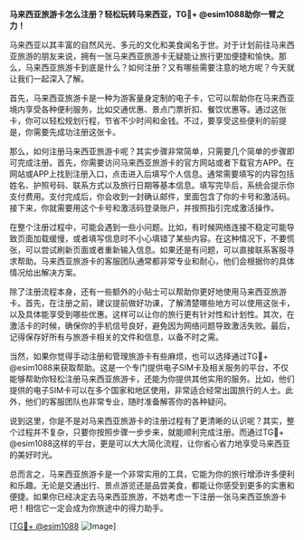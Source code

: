 **马来西亚旅游卡怎么注册？轻松玩转马来西亚，TG💪+ @esim1088助你一臂之力！**

马来西亚以其丰富的自然风光、多元的文化和美食闻名于世。对于计划前往马来西亚旅游的朋友来说，拥有一张马来西亚旅游卡无疑能让旅行更加便捷和愉快。那么，马来西亚旅游卡到底是什么？如何注册？又有哪些需要注意的地方呢？今天就让我们一起深入了解。

首先，马来西亚旅游卡是一种为游客量身定制的电子卡，它可以帮助你在马来西亚境内享受各种便利服务，比如交通优惠、景点门票折扣、餐饮优惠等。通过这张卡，你可以轻松规划行程，节省不少时间和金钱。不过，要享受这些便利的前提是，你需要先成功注册这张卡。

那么，如何注册马来西亚旅游卡呢？其实步骤非常简单，只需要几个简单的步骤即可完成注册。首先，你需要访问马来西亚旅游卡的官方网站或者下载官方APP。在网站或APP上找到注册入口，点击进入后填写个人信息。通常需要填写的内容包括姓名、护照号码、联系方式以及旅行日期等基本信息。填写完毕后，系统会提示你支付费用。支付完成后，你会收到一封确认邮件，里面包含了你的卡号和激活码。接下来，你就需要用这个卡号和激活码登录账户，并按照指引完成激活操作。

在整个注册过程中，可能会遇到一些小问题。比如，有时候网络连接不稳定可能导致页面加载缓慢，或者填写信息时不小心填错了某些内容。在这种情况下，不要慌张，可以尝试刷新页面或者重新输入信息。如果还是有问题，可以直接联系客服寻求帮助。马来西亚旅游卡的客服团队通常都非常专业和耐心，他们会根据你的具体情况给出解决方案。

除了注册流程本身，还有一些额外的小贴士可以帮助你更好地使用马来西亚旅游卡。首先，在注册之前，建议提前做好功课，了解清楚哪些地方可以使用这张卡，以及具体能享受到哪些优惠。这样可以让你的旅行更有针对性和计划性。其次，在激活卡的时候，确保你的手机信号良好，避免因为网络问题导致激活失败。最后，记得保存好所有与旅游卡相关的文件和信息，以备不时之需。

当然，如果你觉得手动注册和管理旅游卡有些麻烦，也可以选择通过TG💪+ @esim1088来获取帮助。这是一个专门提供电子SIM卡及相关服务的平台，不仅能够帮助你轻松注册马来西亚旅游卡，还能为你提供其他实用的服务。比如，他们提供的电子SIM卡可以在多个国家和地区使用，非常适合经常出国旅行的人士。此外，他们的客服团队也非常专业，随时准备解答你的各种疑问。

说到这里，你是不是对马来西亚旅游卡的注册过程有了更清晰的认识呢？其实，整个过程并不复杂，只要你按照步骤一步步来，就能顺利完成注册。而通过TG💪+ @esim1088这样的平台，更是可以大大简化流程，让你省心省力地享受马来西亚的美好时光。

总而言之，马来西亚旅游卡是一个非常实用的工具，它能为你的旅行增添许多便利和乐趣。无论是交通出行、景点游览还是品尝美食，都能让你感受到更多的实惠和便捷。如果你已经决定去马来西亚旅游，不妨考虑一下注册一张马来西亚旅游卡吧！相信它一定会成为你旅途中的得力助手。

[[TG💪+ @esim1088](https://t.me/s/esim1088) ![Image](https://i.postimg.cc/4NQfJmqS/Snipaste-2025-05-13-00-14-12.png)]